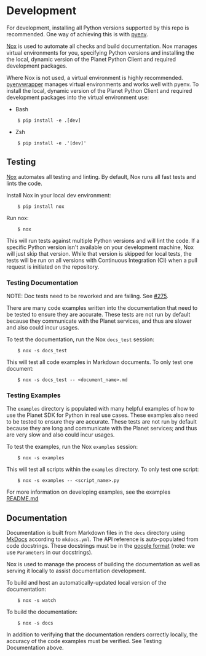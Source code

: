 # Development

For development, installing all Python versions supported by this repo is
recommended. One way of achieving this is with
[pyenv](https://github.com/pyenv/pyenv).

[Nox](https://nox.thea.codes/) is used to automate all checks and build
documentation. Nox manages virtual environments for you, specifying Python
versions and installing the the local, dynamic version of the Planet Python
Client and required development packages.

Where Nox is not used, a virtual environment is highly recommended.
[pyenvwrapper](https://github.com/pyenv/pyenv-virtualenv) manages virtual
environments and works well with pyenv. To install the local, dynamic version
of the Planet Python Client and required development packages into the virtual
environment use:

- Bash
```console
    $ pip install -e .[dev]
```
- Zsh
```console
    $ pip install -e .'[dev]'
```

## Testing

[Nox](https://nox.thea.codes/) automates all testing and linting. By default,
Nox runs all fast tests and lints the code.

Install Nox in your local dev environment:

```console
    $ pip install nox
```

Run nox:

```console
    $ nox
```

This will run tests against multiple Python versions and will lint the code.
If a specific Python version isn't available on your development machine,
Nox will just skip that version. While that version is skipped for local tests,
the tests will be run on all versions with Continuous Integration (CI) when a
pull request is initiated on the repository.

### Testing Documentation

NOTE: Doc tests need to be reworked and are failing. See
[#275](https://github.com/planetlabs/planet-client-python/issues/275).

There are many code examples written into the documentation that need to be
tested to ensure they are accurate. These tests are not run by default because
they communicate with the Planet services, and thus are slower and also could
incur usages.

To test the documentation, run the Nox `docs_test` session:

```console
    $ nox -s docs_test
```

This will test all code examples in Markdown documents.
To only test one document:

```console
    $ nox -s docs_test -- <document_name>.md
```

### Testing Examples

The `examples` directory is populated with many helpful examples of how to
use the Planet SDK for Python in real use cases. These examples also need to
be tested to ensure they are accurate. These tests are not run by default
because they are long and communicate with the Planet services; and thus are
very slow and also could incur usages.

To test the examples, run the Nox `examples` session:

```console
    $ nox -s examples
```


This will test all scripts within the `examples` directory.
To only test one script:

```console
    $ nox -s examples -- <script_name>.py
```

For more information on developing examples, see the examples
[README.md](examples/README.md)


## Documentation

Documentation is built from Markdown files in the `docs` directory using
[MkDocs](https://www.mkdocs.org/) according to `mkdocs.yml`. The API reference
is auto-populated from code docstrings. These docstrings must be in the
[google format](https://mkdocstrings.github.io/handlers/python/#google-style)
(note: we use `Parameters` in our docstrings).

Nox is used to manage the process of building the documentation as well as
serving it locally to assist documentation development.

To build and host an automatically-updated local version of the documentation:

```console
    $ nox -s watch
```

To build the documentation:

```console
    $ nox -s docs
```

In addition to verifying that the documentation renders correctly locally,
the accuracy of the code examples must be verified. See Testing Documentation
above.
